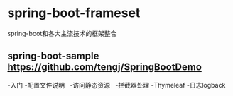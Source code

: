 # spring-boot-frameset
spring-boot和各大主流技术的框架整合
##   spring-boot-sample    https://github.com/tengj/SpringBootDemo
 -入门
 -配置文件说明  
 -访问静态资源  
 -拦截器处理
 -Thymeleaf 
 -日志logback
